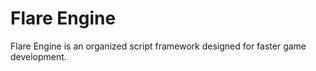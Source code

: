 # Flare Engine

Flare Engine is an organized script framework designed for faster game development.
